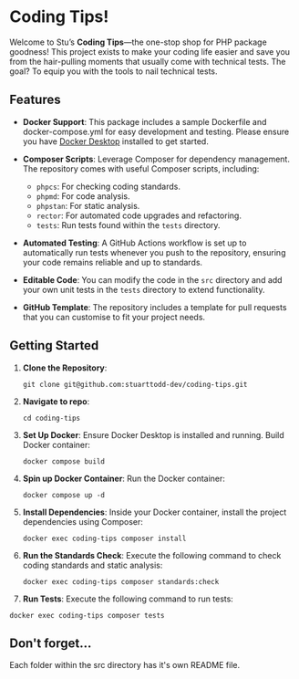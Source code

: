 # Coding Tips!

Welcome to Stu’s **Coding Tips**—the one-stop shop for PHP package goodness! This project exists to make your coding life easier and save you from the hair-pulling moments that usually come with technical tests. The goal? To equip you with the tools to nail technical tests.

## Features

- **Docker Support**: This package includes a sample Dockerfile and docker-compose.yml for easy development and testing. Please ensure you have [Docker Desktop](https://www.docker.com/products/docker-desktop) installed to get started.

- **Composer Scripts**: Leverage Composer for dependency management. The repository comes with useful Composer scripts, including:
  - `phpcs`: For checking coding standards.
  - `phpmd`: For code analysis.
  - `phpstan`: For static analysis.
  - `rector`: For automated code upgrades and refactoring.
  - `tests`: Run tests found within the `tests` directory.
  
- **Automated Testing**: A GitHub Actions workflow is set up to automatically run tests whenever you push to the repository, ensuring your code remains reliable and up to standards.

- **Editable Code**: You can modify the code in the `src` directory and add your own unit tests in the `tests` directory to extend functionality.

- **GitHub Template**: The repository includes a template for pull requests that you can customise to fit your project needs.

## Getting Started

1. **Clone the Repository**:
   ```
   git clone git@github.com:stuarttodd-dev/coding-tips.git
   ```

2. **Navigate to repo**:
   ```
   cd coding-tips
   ```

3. **Set Up Docker**:
   Ensure Docker Desktop is installed and running. Build Docker container:
   ```
   docker compose build
   ```

4. **Spin up Docker Container**:
   Run the Docker container:
   ```
   docker compose up -d
   ```

5. **Install Dependencies**:
   Inside your Docker container, install the project dependencies using Composer:
   ```
   docker exec coding-tips composer install
   ```

6. **Run the Standards Check**:
   Execute the following command to check coding standards and static analysis:
   ```
   docker exec coding-tips composer standards:check
   ```

 7. **Run Tests**:
   Execute the following command to run tests:
   ```
   docker exec coding-tips composer tests
   ```
   
## Don't forget...
Each folder within the src directory has it's own README file.
